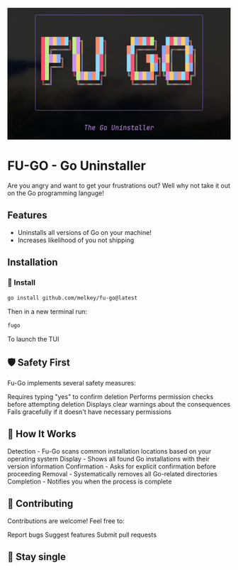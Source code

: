 ![logo](assets/fugo.png)

# FU-GO - Go Uninstaller

Are you angry and want to get your frustrations out? Well why not take it out on the Go programming languge!

## Features

- Uninstalls all versions of Go on your machine!
- Increases likelihood of you not shipping

## Installation

### 🚀 Install

```bash
go install github.com/melkey/fu-go@latest
```

Then in a new terminal run:

```bash
fugo
```

To launch the TUI

## 🛡️ Safety First

Fu-Go implements several safety measures:

Requires typing "yes" to confirm deletion
Performs permission checks before attempting deletion
Displays clear warnings about the consequences
Fails gracefully if it doesn't have necessary permissions

## 🧩 How It Works

Detection - Fu-Go scans common installation locations based on your operating system
Display - Shows all found Go installations with their version information
Confirmation - Asks for explicit confirmation before proceeding
Removal - Systematically removes all Go-related directories
Completion - Notifies you when the process is complete

## 🤝 Contributing

Contributions are welcome! Feel free to:

Report bugs
Suggest features
Submit pull requests

## 🤝 Stay single

